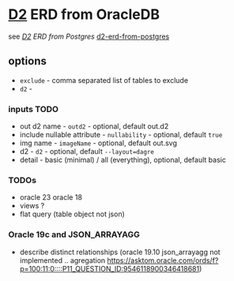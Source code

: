 # [D2](https://github.com/terrastruct/d2) ERD from OracleDB
  see _[D2](https://github.com/terrastruct/d2#related) ERD from Postgres_ [d2-erd-from-postgres](https://github.com/zekenie/d2-erd-from-postgres/)

## options
 - `exclude` - comma separated list of tables to exclude
 - `d2` - 
### inputs TODO  
 - out d2 name - `outd2` - optional, default out.d2
 - include nullable attribute - `nullability` - optional, default `true`
 - img name - `imageName` - optional, default out.svg
 - d2 - `d2` - optional, default `--layout=dagre`
 - detail - basic (minimal) / all (everything), optional, default basic
### TODOs        
   - oracle 23 oracle 18
   - views ?
   - flat query (table object not json)
  
 
### Oracle 19c and JSON_ARRAYAGG
 - describe  distinct   relationships (oracle 19.10 json_arrayagg not implemented .. agregation https://asktom.oracle.com/ords/f?p=100:11:0::::P11_QUESTION_ID:9546118900346418681)

